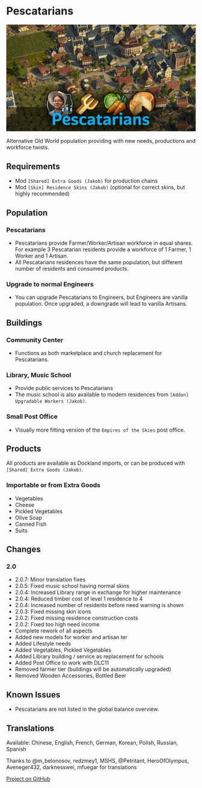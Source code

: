 # Pescatarians

![](./banner.jpg)

Alternative Old World population providing with new needs, productions and workforce twists.

## Requirements

- Mod `[Shared] Extra Goods (Jakob)` for production chains
- Mod `[Skin] Residence Skins (Jakob)` (optional for correct skins, but highly recommended)

## Population

### Pescatarians

- Pescatarians provide Farmer/Worker/Artisan workforce in equal shares.
  For example 3 Pescatarian residents provide a workforce of 1 Farmer, 1 Worker and 1 Artisan.
- All Pescatarians residences have the same population, but different number of residents and consumed products.

### Upgrade to normal Engineers

- You can upgrade Pescatarians to Engineers, but Engineers are vanilla population.
  Once upgraded, a downgrade will lead to vanilla Artisans.

## Buildings

### Community Center

- Functions as both marketplace and church replacement for Pescatarians.

### Library, Music School

- Provide public services to Pescatarians
- The music school is also available to modern residences from `[Addon] Upgradable Workers (Jakob)`.

### Small Post Office

- Visually more fitting version of the `Empires of the Skies` post office.

## Products

All products are available as Dockland imports, or can be produced with `[Shared] Extra Goods (Jakob)`.

### Importable or from Extra Goods

- Vegetables
- Cheese
- Pickled Vegetables
- Olive Soap
- Canned Fish
- Suits

## Changes

### 2.0

- 2.0.7: Minor translation fixes
- 2.0.5: Fixed music school having normal skins
- 2.0.4: Increased Library range in exchange for higher maintenance
- 2.0.4: Reduced timber cost of level 1 residence to 4
- 2.0.4: Increased number of residents before need warning is shown
- 2.0.3: Fixed missing skin icons
- 2.0.2: Fixed missing residence construction costs
- 2.0.2: Fixed too high need income
- Complete rework of all aspects
- Added new models for worker and artisan ter
- Added Lifestyle needs
- Added Vegetables, Pickled Vegetables
- Added Library building / service as replacement for schools
- Added Post Office to work with DLC11
- Removed farmer tier (buildings will be automatically upgraded)
- Removed Wooden Accessories, Bottled Beer

## Known Issues

- Pescatarians are not listed in the global balance overview.

## Translations

Available: Chinese, English, French, German, Korean, Polish, Russian, Spanish

Thanks to @m_belonosov, redzmey1, MSHS, @Petritant, HeroOfOlympus, Aveneger432, darknesswei, mfuegar for translations

[Project on GitHub](https://github.com/jakobharder/anno-1800-jakobs-mods)

